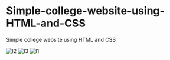 # Simple-college-website-using-HTML-and-CSS
Simple college website using HTML and CSS



![l2](https://user-images.githubusercontent.com/86499358/129493242-11fb37f9-78fe-42c8-a20a-b5fe19f2ed07.PNG)
![l3](https://user-images.githubusercontent.com/86499358/129493244-8b2d9a43-952c-4d79-a2c9-a4456427ae67.PNG)
![l1](https://user-images.githubusercontent.com/86499358/129493245-523087f9-8595-412a-8454-9f19ed2c6563.PNG)

